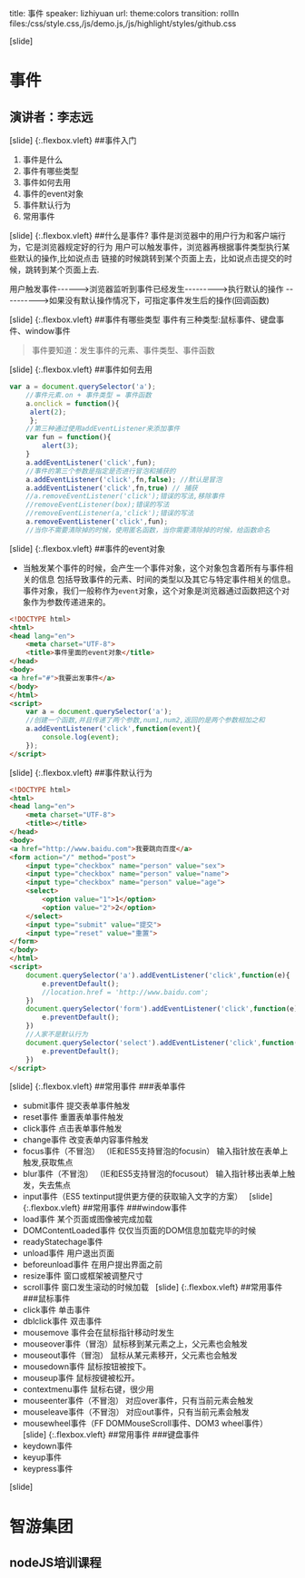 title: 事件
speaker: lizhiyuan
url:
theme:colors 
transition: rollIn
files:/css/style.css,/js/demo.js,/js/highlight/styles/github.css

[slide]
# 事件
## 演讲者：李志远

[slide] {:.flexbox.vleft}
##事件入门
1. 事件是什么
2. 事件有哪些类型
3. 事件如何去用
4. 事件的event对象
5. 事件默认行为
6. 常用事件


[slide] {:.flexbox.vleft}
##什么是事件?
事件是浏览器中的用户行为和客户端行为，它是浏览器规定好的行为
用户可以触发事件，浏览器再根据事件类型执行某些默认的操作,比如说点击
链接的时候跳转到某个页面上去，比如说点击提交的时候，跳转到某个页面上去.

用户触发事件------>浏览器监听到事件已经发生--------->执行默认的操作
---------->如果没有默认操作情况下，可指定事件发生后的操作(回调函数)


[slide] {:.flexbox.vleft}
##事件有哪些类型
事件有三种类型:鼠标事件、键盘事件、window事件
> 事件要知道：发生事件的元素、事件类型、事件函数

[slide] {:.flexbox.vleft}
##事件如何去用
```javascript
var a = document.querySelector('a');
    //事件元素.on + 事件类型 = 事件函数
    a.onclick = function(){
     alert(2);
     };
    //第三种通过使用addEventListener来添加事件
    var fun = function(){
        alert(3);
    }
    a.addEventListener('click',fun);
    //事件的第三个参数是指定是否进行冒泡和捕获的
    a.addEventListener('click',fn,false); //默认是冒泡
    a.addEventListener('click',fn,true) // 捕获
    //a.removeEventListener('click');错误的写法,移除事件
    //removeEventListener(box);错误的写法
    //removeEventListener(a,'click');错误的写法
    a.removeEventListener('click',fun);
    //当你不需要清除掉的时候，使用匿名函数，当你需要清除掉的时候，给函数命名
```

[slide] {:.flexbox.vleft}
##事件的event对象
* 当触发某个事件的时候，会产生一个事件对象，这个对象包含着所有与事件相关的信息
  包括导致事件的元素、时间的类型以及其它与特定事件相关的信息。
  事件对象，我们一般称作为<code>event</code>对象，这个对象是浏览器通过函数把这个对象作为参数传递进来的。
```html
<!DOCTYPE html>
<html>
<head lang="en">
    <meta charset="UTF-8">
    <title>事件里面的event对象</title>
</head>
<body>
<a href="#">我要出发事件</a>
</body>
</html>
<script>
    var a = document.querySelector('a');
    //创建一个函数,并且传递了两个参数,num1,num2,返回的是两个参数相加之和
    a.addEventListener('click',function(event){
        console.log(event);
    });
</script>
```

[slide] {:.flexbox.vleft}
##事件默认行为
```html
<!DOCTYPE html>
<html>
<head lang="en">
    <meta charset="UTF-8">
    <title></title>
</head>
<body>
<a href="http://www.baidu.com">我要跳向百度</a>
<form action="/" method="post">
    <input type="checkbox" name="person" value="sex">
    <input type="checkbox" name="person" value="name">
    <input type="checkbox" name="person" value="age">
    <select>
        <option value="1">1</option>
        <option value="2">2</option>
    </select>
    <input type="submit" value="提交">
    <input type="reset" value="重置">
</form>
</body>
</html>
<script>
    document.querySelector('a').addEventListener('click',function(e){
        e.preventDefault();
        //location.href = 'http://www.baidu.com';
    })
    document.querySelector('form').addEventListener('click',function(e){
        e.preventDefault();
    })
    //人家不是默认行为
    document.querySelector('select').addEventListener('click',function(e){
        e.preventDefault();
    })
</script>
```

[slide] {:.flexbox.vleft}
##常用事件
###表单事件
- submit事件  提交表单事件触发
- reset事件    重置表单事件触发
- click事件	点击表单事件触发	
- change事件	改变表单内容事件触发
- focus事件（不冒泡） （IE和ES5支持冒泡的focusin） 输入指针放在表单上触发,获取焦点
- blur事件（不冒泡） （IE和ES5支持冒泡的focusout）	输入指针移出表单上触发，失去焦点
- input事件（ES5 textinput提供更方便的获取输入文字的方案）
 
[slide] {:.flexbox.vleft}
##常用事件
###window事件
- load事件   某个页面或图像被完成加载
- DOMContentLoaded事件 仅仅当页面的DOM信息加载完毕的时候
- readyStatechage事件
- unload事件  用户退出页面
- beforeunload事件 在用户提出界面之前
- resize事件  窗口或框架被调整尺寸
- scroll事件  窗口发生滚动的时候加载
 
[slide] {:.flexbox.vleft}
##常用事件
###鼠标事件
- click事件	单击事件
- dblclick事件 	双击事件
- mousemove  事件会在鼠标指针移动时发生
- mouseover事件（冒泡）鼠标移到某元素之上，父元素也会触发
- mouseout事件（冒泡） 鼠标从某元素移开，父元素也会触发
- mousedown事件 鼠标按钮被按下。
- mouseup事件 鼠标按键被松开。
- contextmenu事件  鼠标右键，很少用
- mouseenter事件（不冒泡） 对应over事件，只有当前元素会触发
- mouseleave事件（不冒泡） 对应out事件，只有当前元素会触发
- mousewheel事件（FF DOMMouseScroll事件、DOM3 wheel事件）
 
[slide] {:.flexbox.vleft}
##常用事件
###键盘事件
- keydown事件
- keyup事件
- keypress事件



[slide]
# 智游集团
## nodeJS培训课程